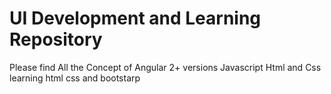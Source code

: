 # UI Development and Learning Repository
Please find All the Concept of Angular 2+ versions Javascript Html and Css
learning html css and bootstarp 
